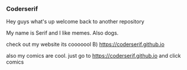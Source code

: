 ### Coderserif

Hey guys what's up welcome back to another repository

My name is Serif and I like memes. Also dogs.


check out my website its cooooool B) https://coderserif.github.io

also my comics are cool. just go to https://coderserif.github.io and click comics
